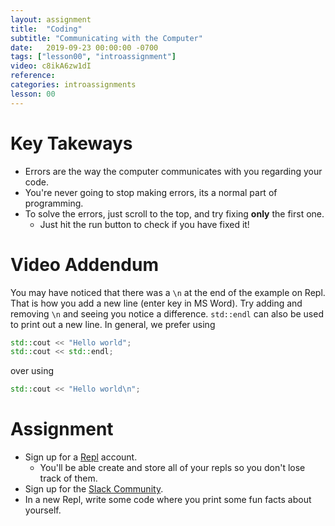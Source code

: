 ```yaml
---
layout: assignment
title:  "Coding"
subtitle: "Communicating with the Computer"
date:   2019-09-23 00:00:00 -0700
tags: ["lesson00", "introassignment"]
video: c8ikA6zw1dI
reference: 
categories: introassignments
lesson: 00
---
```

# Key Takeways
* Errors are the way the computer communicates with you regarding your code.
* You're never going to stop making errors, its a normal part of programming.
* To solve the errors, just scroll to the top, and try fixing __only__ the first one.
  * Just hit the run button to check if you have fixed it!

# Video Addendum

You may have noticed that there was a `\n` at the end of the example on Repl.
That is how you add a new line (enter key in MS Word). Try adding and removing `\n` and seeing you notice a difference. `std::endl` can also be used to print out a new line. In general, we prefer using
```cpp
std::cout << "Hello world";
std::cout << std::endl;
```
over using
```cpp
std::cout << "Hello world\n";
```

# Assignment
* Sign up for a [Repl](https://repl.it/repls) account.
  * You'll be able create and store all of your repls so you don't lose track of them.
* Sign up for the [Slack Community](https://forms.gle/Jx3TBiqDFkqB4CEj6).
* In a new Repl, write some code where you print some fun facts about yourself.
